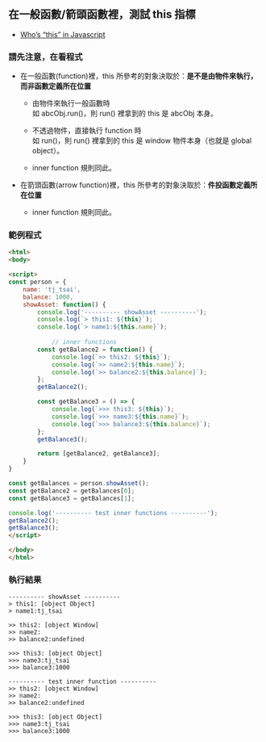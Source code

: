
## 在一般函數/箭頭函數裡，測試 this 指標

 - [Who’s “this” in Javascript](https://medium.com/%E5%89%8D%E7%AB%AF%E6%97%A5%E8%A8%98/whos-this-in-javascript-c9dbac17a7b0?fbclid=IwAR2i0zjCukCDVtWtGQK2asp3fEQ4xX1nE0bqE9OrXJW7-MetOARUn880IIE)

### 請先注意，在看程式
- 在一般函數(function)裡，this 所參考的對象決取於：**是不是由物件來執行，而非函數定義所在位置**
  - 由物件來執行一般函數時<br>
    如 abcObj.run()，則 run() 裡拿到的 this 是 abcObj 本身。<br>
    
  - 不透過物件，直接執行 function 時<br>
    如 run()，則 run() 裡拿到的 this 是 window 物件本身（也就是 global object）。<br>
    
  - inner function 規則同此。<br>
  
- 在箭頭函數(arrow function)裡，this 所參考的對象決取於：**件投函數定義所在位置**
  - inner function 規則同此。<br>

### 範例程式
```html
<html>
<body>

<script>
const person = {
    name: 'tj_tsai',
    balance: 1000,
    showAsset: function() {
        console.log('---------- showAsset ----------');
        console.log(`> this1: ${this}`);
        console.log(`> name1:${this.name}`);
        
            // inner functions
        const getBalance2 = function() {
            console.log(`>> this2: ${this}`);
            console.log(`>> name2:${this.name}`);
            console.log(`>> balance2:${this.balance}`);
        };
        getBalance2();

        const getBalance3 = () => {
            console.log(`>>> this3: ${this}`);
            console.log(`>>> name3:${this.name}`);
            console.log(`>>> balance3:${this.balance}`);
        };
        getBalance3();

        return [getBalance2, getBalance3];
    }
}

const getBalances = person.showAsset();
const getBalance2 = getBalances[0];
const getBalance3 = getBalances[1];

console.log('---------- test inner functions ----------');
getBalance2();
getBalance3();
</script>

</body>
</html>
```

### 執行結果
```
---------- showAsset ----------
> this1: [object Object]
> name1:tj_tsai

>> this2: [object Window]
>> name2:
>> balance2:undefined

>>> this3: [object Object]
>>> name3:tj_tsai
>>> balance3:1000

---------- test inner function ----------
>> this2: [object Window]
>> name2:
>> balance2:undefined

>>> this3: [object Object]
>>> name3:tj_tsai
>>> balance3:1000
```
